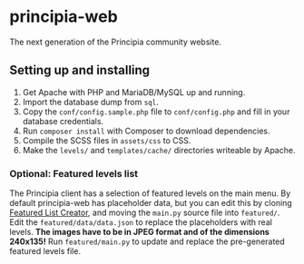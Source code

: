# principia-web
The next generation of the Principia community website.

## Setting up and installing
1. Get Apache with PHP and MariaDB/MySQL up and running.
1. Import the database dump from `sql`.
1. Copy the `conf/config.sample.php` file to `conf/config.php` and fill in your database credentials.
1. Run `composer install` with Composer to download dependencies.
1. Compile the SCSS files in `assets/css` to CSS.
1. Make the `levels/` and `templates/cache/` directories writeable by Apache.

### Optional: Featured levels list
The Principia client has a selection of featured levels on the main menu. By default principia-web has placeholder data, but you can edit this by cloning [Featured List Creator](https://github.com/principia-preservation-project/featured-list-creator), and moving the `main.py` source file into `featured/`. Edit the `featured/data/data.json` to replace the placeholders with real levels. **The images have to be in JPEG format and of the dimensions 240x135!** Run `featured/main.py` to update and replace the pre-generated featured levels file.